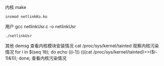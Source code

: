 内核
	make

	insmod netlinkKo.ko

用户
	gcc netlinkUsr.c -o netlinkUsr

	./netlinkUsr

其他
	demsg 查看内核模块安装情况
	cat /proc/sys/kernel/tainted 观察内核污染情况
	for i in $(seq 18); do  echo $(($i-1)) $(($(cat /proc/sys/kernel/tainted)>>($i-1)&1)); done;
	查看内核污染情况
